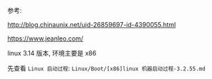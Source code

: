 参考:

http://blog.chinaunix.net/uid-26859697-id-4390055.html

https://www.jeanleo.com/

linux 3.14 版本, 环境主要是 x86

先查看 `Linux 启动过程`: `Linux/Boot/[x86]linux 机器启动过程-3.2.55.md`